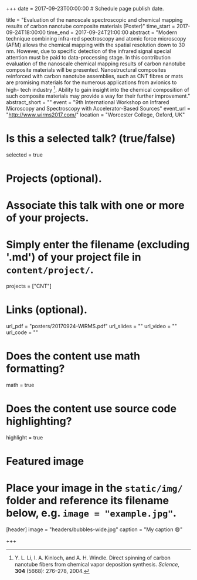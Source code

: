 +++
date = 2017-09-23T00:00:00  # Schedule page publish date.

title = "Evaluation of the nanoscale spectroscopic and chemical mapping results of carbon nanotube composite materials (Poster)"
time_start = 2017-09-24T18:00:00
time_end = 2017-09-24T21:00:00
abstract = "Modern technique combining infra-red spectroscopy and atomic force microscopy (AFM) allows the chemical mapping with the spatial resolution down to 30 nm. However, due to specific detection of the infrared signal special attention must be paid to data-processing stage. In this contribution evaluation of the nanoscale chemical mapping results  of carbon nanotube composite materials will be presented. Nanostructural composites reinforced with carbon nanotube assemblies, such as CNT fibres or mats are promising materials for the numerous applications from avionics to high- tech industry [^1]. Ability to gain insight into the chemical composition of such composite materials may provide a way for their further improvement."
abstract_short = ""
event = "9th International Workshop on Infrared Microscopy and Spectroscopy with Accelerator-Based Sources"
event_url = "http://www.wirms2017.com/"
location = "Worcester College, Oxford, UK"

# Is this a selected talk? (true/false)
selected = true

# Projects (optional).
#   Associate this talk with one or more of your projects.
#   Simply enter the filename (excluding '.md') of your project file in `content/project/`.
projects = ["CNT"]

# Links (optional).
url_pdf = "posters/20170924-WIRMS.pdf"
url_slides = ""
url_video = ""
url_code = ""

# Does the content use math formatting?
math = true

# Does the content use source code highlighting?
highlight = true

# Featured image
# Place your image in the `static/img/` folder and reference its filename below, e.g. `image = "example.jpg"`.
[header]
image = "headers/bubbles-wide.jpg"
caption = "My caption :smile:"

+++



[^1]:  Y. L. Li, I. A. Kinloch, and A. H. Windle. Direct spinning of carbon nanotube ﬁbers from chemical vapor deposition synthesis. *Science*, **304** (5668): 276–278, 2004.
